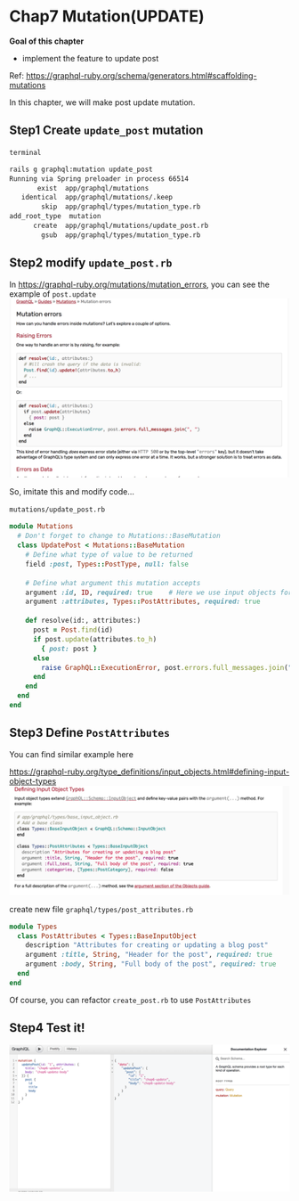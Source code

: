 # Chap7 Mutation(UPDATE)

**Goal of this chapter**
- implement the feature to update post

Ref: https://graphql-ruby.org/schema/generators.html#scaffolding-mutations

In this chapter, we will make post update mutation.

## Step1 Create `update_post` mutation

`terminal`
```bash
rails g graphql:mutation update_post
Running via Spring preloader in process 66514
       exist  app/graphql/mutations
   identical  app/graphql/mutations/.keep
        skip  app/graphql/types/mutation_type.rb
add_root_type  mutation
      create  app/graphql/mutations/update_post.rb
        gsub  app/graphql/types/mutation_type.rb
```

## Step2 modify `update_post.rb`

In https://graphql-ruby.org/mutations/mutation_errors, you can see the example of `post.update`
![01](./docs/img/07-mutation-update/01.png)

So, imitate this and modify code...

`mutations/update_post.rb`
```ruby
module Mutations
  # Don't forget to change to Mutations::BaseMutation
  class UpdatePost < Mutations::BaseMutation
    # Define what type of value to be returned
    field :post, Types::PostType, null: false

    # Define what argument this mutation accepts
    argument :id, ID, required: true    # Here we use input objects for practice, Explain soon!
    argument :attributes, Types::PostAttributes, required: true

    def resolve(id:, attributes:)
      post = Post.find(id)
      if post.update(attributes.to_h)
        { post: post }
      else
        raise GraphQL::ExecutionError, post.errors.full_messages.join(", ")
      end
    end
  end
end
```

## Step3 Define `PostAttributes`

You can find similar example here

https://graphql-ruby.org/type_definitions/input_objects.html#defining-input-object-types
![02](./docs/img/07-mutation-update/02.png)


create new file `graphql/types/post_attributes.rb`
```ruby
module Types
  class PostAttributes < Types::BaseInputObject
    description "Attributes for creating or updating a blog post"
    argument :title, String, "Header for the post", required: true
    argument :body, String, "Full body of the post", required: true
  end
end
```

Of course, you can refactor `create_post.rb` to use `PostAttributes`

## Step4 Test it!
![03](./docs/img/07-mutation-update/03.png)

